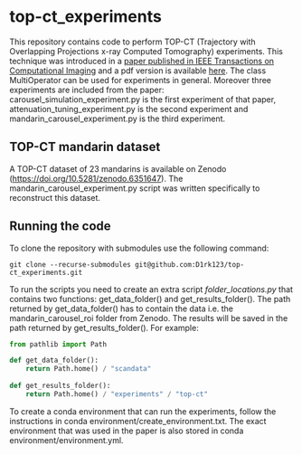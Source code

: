 # top-ct_experiments

This repository contains code to perform TOP-CT (Trajectory with Overlapping Projections x-ray Computed Tomography) experiments. This technique was introduced in a [paper published in IEEE Transactions on Computational Imaging](https://ieeexplore.ieee.org/abstract/document/9833342) and a pdf version is available [here](https://ir.cwi.nl/pub/31769/31769.pdf).  The class MultiOperator can be used for experiments in general. Moreover three experiments are included from the paper: carousel\_simulation\_experiment.py is the first experiment of that paper, attenuation\_tuning\_experiment.py is the second experiment and mandarin\_carousel\_experiment.py is the third experiment.

## TOP-CT mandarin dataset
A TOP-CT dataset of 23 mandarins is available on Zenodo (https://doi.org/10.5281/zenodo.6351647). The mandarin\_carousel\_experiment.py script was written specifically to reconstruct this dataset.

## Running the code
To clone the repository with submodules use the following command:
```
git clone --recurse-submodules git@github.com:D1rk123/top-ct_experiments.git
```

To run the scripts you need to create an extra script *folder_locations.py* that contains two functions: get\_data\_folder() and get\_results\_folder(). The path returned by get\_data\_folder() has to contain the data i.e. the mandarin_carousel_roi folder from Zenodo. The results will be saved in the path returned by get\_results\_folder(). For example:
```python
from pathlib import Path

def get_data_folder():
    return Path.home() / "scandata"
    
def get_results_folder():
    return Path.home() / "experiments" / "top-ct"
```

To create a conda environment that can run the experiments, follow the instructions in conda environment/create_environment.txt. The exact environment that was used in the paper is also stored in conda environment/environment.yml.
